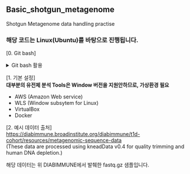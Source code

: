 ## Basic_shotgun_metagenome
Shotgun Metagenome data handling practise 

### 해당 코드는 Linux(Ubuntu)를 바탕으로 진행됩니다.

[0. Git bash]  
<details>
<summary>Git bash 활용</summary>
<div markdown="1">       

> Git bash 설치 후,  
> $ git config --global user.name "깃허브이름"  
> $ git config --global user.email "깃허브아이디"  
> $ git clone https://github.com/WoobeenJeong/Basic_shotgun_metagenome.git #깃허브 주소  
> 위 방식으로 작성하면 수정이 용이합니다.

</div>
</details>

[1. 기본 설정]  
**대부분의 유전체 분석 Tools은 Window 버전을 지원안하므로, 가상환경 필요**  
- AWS (Amazon Web service)  
- WLS (Window subsytem for Linux)  
- VirtualBox  
- Docker  

[2. 예시 데이터 출처]  
https://diabimmune.broadinstitute.org/diabimmune/t1d-cohort/resources/metagenomic-sequence-data  
(These data are processed using kneadData v0.4 for quality trimming and human DNA depletion.)

해당 데이터는 위 DIABIMMUNE에서 발췌한 fastq.gz 샘플입니다.  
